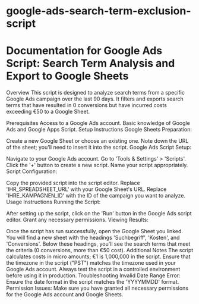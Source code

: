 # google-ads-search-term-exclusion-script
# Documentation for Google Ads Script: Search Term Analysis and Export to Google Sheets
Overview
This script is designed to analyze search terms from a specific Google Ads campaign over the last 90 days. It filters and exports search terms that have resulted in 0 conversions but have incurred costs exceeding €50 to a Google Sheet.

Prerequisites
Access to a Google Ads account.
Basic knowledge of Google Ads and Google Apps Script.
Setup Instructions
Google Sheets Preparation:

Create a new Google Sheet or choose an existing one.
Note down the URL of the sheet; you'll need to insert it into the script.
Google Ads Script Setup:

Navigate to your Google Ads account.
Go to 'Tools & Settings' > 'Scripts'.
Click the '+' button to create a new script.
Name your script appropriately.
Script Configuration:

Copy the provided script into the script editor.
Replace 'IHR_SPREADSHEET_URL' with your Google Sheet's URL.
Replace 'IHRE_KAMPAGNEN_ID' with the ID of the campaign you want to analyze.
Usage Instructions
Running the Script:

After setting up the script, click on the 'Run' button in the Google Ads script editor.
Grant any necessary permissions.
Viewing Results:

Once the script has run successfully, open the Google Sheet you linked.
You will find a new sheet with the headings 'Suchbegriff', 'Kosten', and 'Conversions'.
Below these headings, you'll see the search terms that meet the criteria (0 conversions, more than €50 cost).
Additional Notes
The script calculates costs in micro amounts; €1 is 1,000,000 in the script.
Ensure that the timezone in the script ("PST") matches the timezone used in your Google Ads account.
Always test the script in a controlled environment before using it in production.
Troubleshooting
Invalid Date Range Error: Ensure the date format in the script matches the 'YYYYMMDD' format.
Permission Issues: Make sure you have granted all necessary permissions for the Google Ads account and Google Sheets.
